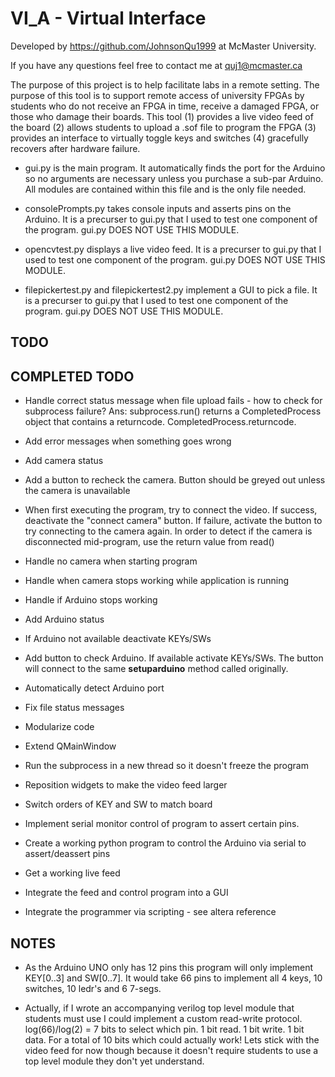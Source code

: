 ﻿# VI_A - Virtual Interface

Developed by https://github.com/JohnsonQu1999 at McMaster University.

If you have any questions feel free to contact me at quj1@mcmaster.ca

The purpose of this project is to help facilitate labs in a remote setting. The purpose of this tool is to support remote access of university FPGAs by students who do not receive an FPGA in time, receive a damaged FPGA, or those who damage their boards. This tool (1) provides a live video feed of the board (2) allows students to upload a .sof file to program the FPGA (3) provides an interface to virtually toggle keys and switches (4) gracefully recovers after hardware failure.

* gui.py is the main program. It automatically finds the port for the Arduino so no arguments are necessary unless you purchase a sub-par Arduino. All modules are contained within this file and is the only file needed.

* consolePrompts.py takes console inputs and asserts pins on the Arduino. It is a precurser to gui.py that I used to test one component of the program. gui.py DOES NOT USE THIS MODULE. 

* opencvtest.py displays a live video feed. It is a precurser to gui.py that I used to test one component of the program. gui.py DOES NOT USE THIS MODULE. 

* filepickertest.py and filepickertest2.py implement a GUI to pick a file. It is a precurser to gui.py that I used to test one component of the program. gui.py DOES NOT USE THIS MODULE. 

## TODO

## COMPLETED TODO

* Handle correct status message when file upload fails - how to check for subprocess failure? Ans: subprocess.run() returns a CompletedProcess object that contains a returncode. CompletedProcess.returncode.

* Add error messages when something goes wrong 

* Add camera status

* Add a button to recheck the camera. Button should be greyed out unless the camera is unavailable

* When first executing the program, try to connect the video. If success, deactivate the "connect camera" button. If failure, activate the button to try connecting to the camera again. In order to detect if the camera is disconnected mid-program, use the return value from read()

* Handle no camera when starting program

* Handle when camera stops working while application is running

* Handle if Arduino stops working

* Add Arduino status

* If Arduino not available deactivate KEYs/SWs

* Add button to check Arduino. If available activate KEYs/SWs. The button will connect to the same __setuparduino__ method called originally.

* Automatically detect Arduino port

* Fix file status messages

* Modularize code

* Extend QMainWindow

* Run the subprocess in a new thread so it doesn't freeze the program

* Reposition widgets to make the video feed larger

* Switch orders of KEY and SW to match board

* Implement serial monitor control of program to assert certain pins.

* Create a working python program to control the Arduino via serial to assert/deassert pins

* Get a working live feed

* Integrate the feed and control program into a GUI

* Integrate the programmer via scripting - see altera reference

## NOTES

* As the Arduino UNO only has 12 pins this program will only implement KEY[0..3] and SW[0..7]. It would take 66 pins to implement all 4 keys, 10 switches, 10 ledr's and 6 7-segs.

* Actually, if I wrote an accompanying verilog top level module that students must use I could implement a custom read-write protocol. log(66)/log(2) = 7 bits to select which pin. 1 bit read. 1 bit write. 1 bit data. For a total of 10 bits which could actually work! Lets stick with the video feed for now though because it doesn't require students to use a top level module they don't yet understand.
